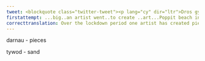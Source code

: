 ```yaml
---
tweet: <blockquote class="twitter-tweet"><p lang="cy" dir="ltr">Dros gyfnod y clo mawr ma&#39; un artist wedi mynd ati i greu darnau o gelf gwydr drwy ddefnyddio&#39;r tywod ar draeth Poppit ym mhentre’ Llandudoch. Dyma&#39;r hanes! 🌊<a href="https://t.co/WDziN0C4mV">https://t.co/WDziN0C4mV</a> <a href="https://t.co/XvDagtS0Nv">pic.twitter.com/XvDagtS0Nv</a></p>&mdash; Heno 🏴󠁧󠁢󠁷󠁬󠁳󠁿 (@HenoS4C) <a href="https://twitter.com/HenoS4C/status/1273195892565254144?ref_src=twsrc%5Etfw">June 17, 2020</a></blockquote> <script async src="https://platform.twitter.com/widgets.js" charset="utf-8"></script>
firstattempt: ...big..an artist went..to create ..art...Poppit beach in Llandudoch centre. Here is..!
correcttranslation: Over the lockdown period one artist has created pieces of glass art using the sand on Poppit beach in the village of Llandudoch. Here's the story!
---
```


darnau - pieces

tywod - sand






